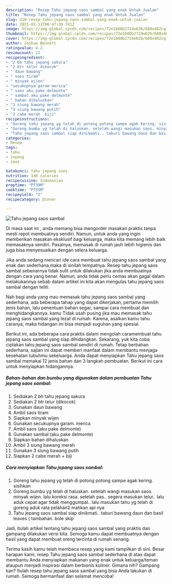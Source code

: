 ```yaml
---
description: "Resep Tahu jepang saos sambal yang enak Untuk Jualan"
title: "Resep Tahu jepang saos sambal yang enak Untuk Jualan"
slug: 410-resep-tahu-jepang-saos-sambal-yang-enak-untuk-jualan
date: 2021-03-11T06:47:39.741Z
image: https://img-global.cpcdn.com/recipes/72e1b80b2724e626/680x482cq70/tahu-jepang-saos-sambal-foto-resep-utama.jpg
thumbnail: https://img-global.cpcdn.com/recipes/72e1b80b2724e626/680x482cq70/tahu-jepang-saos-sambal-foto-resep-utama.jpg
cover: https://img-global.cpcdn.com/recipes/72e1b80b2724e626/680x482cq70/tahu-jepang-saos-sambal-foto-resep-utama.jpg
author: Joshua Bennett
ratingvalue: 4.2
reviewcount: 12
recipeingredient:
- "2 bh tahu jepang sakura"
- "2 btr telur dikocok"
- " daun bawang"
- " saos tiram"
- " minyak wijen"
- "secukupnya garam merica"
- " saos aku pake delmonte"
- " sambal aku pake delmonte"
- " bahan dihaluskan"
- "3 siung bawang merah"
- "3 siung bawang putih"
- "2 cabe merah  biji"
recipeinstructions:
- "Goreng tahu jepang yg telah di potong potong sampe agak kering. sisihkan"
- "Goreng bumbu yg telah di haluskan. setelah wangi masukan saos. minyak wijen. lalu koreksi rasa. setelah pas.. segera masukan telur.. lalu aduk cepat agar tidak menggumpal.. lalu masukan tahu yg telah di goreng aduk rata pelahan2 matikan api nya"
- "Tahu jepang saos sambal siap dinikmati.. taburi bawang daun dan basil leaves ( tambahan. bole skip"
categories:
- Resep
tags:
- tahu
- jepang
- saos

katakunci: tahu jepang saos 
nutrition: 146 calories
recipecuisine: Indonesian
preptime: "PT39M"
cooktime: "PT55M"
recipeyield: "2"
recipecategory: Dinner

---
```



![Tahu jepang saos sambal](https://img-global.cpcdn.com/recipes/72e1b80b2724e626/680x482cq70/tahu-jepang-saos-sambal-foto-resep-utama.jpg)

Di masa  saat ini , anda memang bisa mengorder masakan praktis tanpa mesti repot membuatnya sendiri. Namun, untuk anda yang ingin memberikan masakan eksklusif bagi keluarga, maka kita memang lebih baik memasaknya sendiri. Pasalnya, memasak di rumah jauh lebih higienis dan juga bisa menyesuaikan dengan selera keluarga.

Jika anda sedang mencari ide cara membuat tahu jepang saos sambal yang enak dan sederhana,maka di sinilah tempatnya. Resep tahu jepang saos sambal  sebenarnya tidak sulit untuk dilakukan jika anda membuatnya dengan cara yang benar. Namun, anda tidak perlu cemas akan gagal dalam melakukannya 
sebab dalam artikel ini kita akan mengulas tahu jepang saos sambal dengan teliti.  



Nah bagi anda yang mau memasak tahu jepang saos sambal yang sederhana, ada beberapa tahap yang dapat dikerjakan, pertama memilih jenis bahan, lalu penentuan bahan segar, sampai cara membuat dan menghidangkannya. kamu Tidak usah pusing jika mau memasak tahu jepang saos sambal yang lezat di rumah. Karena, asalkan kamu  tahu caranya, maka hidangan ini bisa menjadi suguhan yang spesial.

Berikut ini, ada beberapa cara praktis  dalam mengolah caramembuat tahu jepang saos sambal yang siap dihidangkan. Sekarang, yuk kita coba ciptakan tahu jepang saos sambal sendiri di rumah. Tetap berbahan sederhana, sajian ini dapat memberi manfaat dalam membantu menjaga kesehatan tubuhmu sekeluarga. Anda dapat menyiapkan Tahu jepang saos sambal memakai 12 jenis bahan dan 3 langkah pembuatan. Berikut ini cara untuk menyiapkan hidangannya.

<!--inarticleads1-->

##### Bahan-bahan dan bumbu yang digunakan dalam pembuatan Tahu jepang saos sambal:

1. Sediakan 2 bh tahu jepang sakura
1. Sediakan 2 btr telur (dikocok)
1. Gunakan  daun bawang
1. Ambil  saos tiram
1. Siapkan  minyak wijen
1. Gunakan secukupnya garam. merica
1. Ambil  saos (aku pake delmonte)
1. Gunakan  sambal (aku pake delmonte)
1. Siapkan  bahan dihaluskan
1. Ambil 3 siung bawang merah
1. Gunakan 3 siung bawang putih
1. Siapkan 2 cabe merah + biji




<!--inarticleads2-->

##### Cara menyiapkan Tahu jepang saos sambal:

1. Goreng tahu jepang yg telah di potong potong sampe agak kering. sisihkan
1. Goreng bumbu yg telah di haluskan. setelah wangi masukan saos. minyak wijen. lalu koreksi rasa. setelah pas.. segera masukan telur.. lalu aduk cepat agar tidak menggumpal.. lalu masukan tahu yg telah di goreng aduk rata pelahan2 matikan api nya
1. Tahu jepang saos sambal siap dinikmati.. taburi bawang daun dan basil leaves ( tambahan. bole skip




Jadi, itulah artikel tentang  tahu jepang saos sambal  yang praktis dan gampang dilakukan versi kita. Semoga kamu dapat membuatnya dengan hasil yang dapat membuat oreng tercinta di rumah senang. 

Terima kasih kamu telah membaca resep yang kami tampilkan di sini. Besar harapan kami, resep  Tahu jepang saos sambal sederhana di atas dapat membantu Anda menyiapkan makanan yang enak untuk keluarga/teman ataupun menjadi inspirasi dalam berbisnis kuliner. Gimana nih? Gampang kan? Itulah resep tahu jepang saos sambal yang bisa Anda lakukan di rumah. Semoga bermanfaat dan selamat mencoba!

